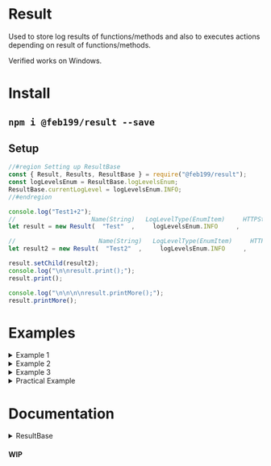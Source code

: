 # Result
Used to store log results of functions/methods and also to executes actions depending on result of functions/methods.

Verified works on Windows.

# Install
## `npm i @feb199/result --save`

## Setup
```js
//#region Setting up ResultBase
const { Result, Results, ResultBase } = require("@feb199/result");
const logLevelsEnum = ResultBase.logLevelsEnum;
ResultBase.currentLogLevel = logLevelsEnum.INFO;
//#endregion

console.log("Test1+2");
//                     Name(String)   LogLevelType(EnumItem)     HTTPStatusCode(Number)   action(Number)         Message(String)          value(Any)
let result = new Result(  "Test"  ,     logLevelsEnum.INFO     ,           200           ,       1       , "Test completed successfully", [0, 1, 7, 3]);

//                       Name(String)   LogLevelType(EnumItem)     HTTPStatusCode(Number)   action(Number)         Message(String)
let result2 = new Result(  "Test2"  ,     logLevelsEnum.INFO     ,           400           ,       0       , "Test2 failed: user error");

result.setChild(result2);
console.log("\n\nresult.print();");
result.print();

console.log("\n\n\n\nresult.printMore();");
result.printMore();
```

# Examples

<details><summary>Example 1</summary>

```js
console.log("\n\n\n\n\nTest3+4");


let result4 = new Result("Test4", logLevelsEnum.INFO, 200, 1, "Test4 completed successfully", [0, 1, 7, 3]);

result4.setParent(new Result("Test3", logLevelsEnum.INFO, 400, 0, "Test3 failed: user error"));

console.log("\n\nresult4.print();");
result4.print();

console.log("\n\n\n\nresult4.printMore();");
result4.printMore();

console.log("\n\n\n\nresult4.printMore(2);");
result4.printMore(2);
```
</details>

<details><summary>Example 2</summary>

```js
console.log("\n\n\n\n\nTest5+6+7+8");


let result5 = new Result("Test5", logLevelsEnum.INFO, 204, 1, "Test5 completed successfully")

result5.setChild(new Results("Test6", 200, 1, [
    new Result("Test7", logLevelsEnum.INFO, 400, 0, "Test7 failed: user error"),
    new Result("Test8", logLevelsEnum.INFO, 200, 1, "Test7 completed successfully", "Returned Text")
]));

console.log("\n\nresult5.print();");
result5.print();

console.log("\n\n\n\nresult5.printMore();");
result5.printMore();
```
</details>

<details><summary>Example 3</summary>

```js
console.log("\n\n\n\n\nTest9+10+testFunct*3");


function testFunct(testVar = null) {
    if(testVar === false) return new Result("Test10: testFunct", logLevelsEnum.WARN, 503, 0, "testVar is false");
    if(testVar === null) return new Result("Test10: testFunct", logLevelsEnum.WARN, 500, 0, "testVar is set to an incorrect value");
    return new Result("Test10: testFunct", logLevelsEnum.WARN, 200, 1, "testVar is set to a correct value");
}

let result9 = new Result("Test9", logLevelsEnum.INFO, 204, 1, "Test5 completed successfully")

let testFunctResults = [
    testFunct(),
    testFunct(false)
]
testFunctResults.push(testFunct(true));
result9.setChild(new Results("Test10", 204, 1, testFunctResults));


console.log("\n\nresult9.print();");
result9.print();

console.log("\n\n\n\nresult9.printMore();");
result9.printMore();
```
</details>

<details><summary>Practical Example</summary>

```js
console.log("\n\n\n\n\nPractical Example:");

var numOfDice = 2;
var total = null;

function setTotalVar(inputTotal) {
    inputTotal = Number(inputTotal);
    if(isNaN(inputTotal)) return new Result("Main: setTotal", logLevelsEnum.INFO, 400, 0, "Need a number");
    if(inputTotal < numOfDice || inputTotal > numOfDice * 6) return new Result("Main: setTotal", logLevelsEnum.INFO, 400, 0, "Cannot set less than numOfDice or set higher than possible (numOfDice * 6)");
    total = inputTotal;
    return new Result("Main: setTotal", logLevelsEnum.DEBUG, 204, 1, `Set 'total' to ${inputTotal}`);
}

function totalVarCallback(totalInput) {
    let result;
    result = setTotalVar(totalInput);

    if(result.action) {
        return result.setParent(new Result("Main - total - totalCallback", logLevelsEnum.DEBUG, 204, 1, "Main totalCallback success"));
    } else {
        return result.setParent(new Result("Main - total - totalCallback", logLevelsEnum.INFO, 400, 0, "Main totalCallback failed - believed to be client error"));
    }
}

let resultMain = new Result("Main", logLevelsEnum.INFO, 204, 1, "Main executed successfully");
resultMain.setChild(totalVarCallback(5));

ResultBase.currentLogLevel = logLevelsEnum.INFO;
console.log("\n\n\nResultBase.currentLogLevel = logLevelsEnum.INFO;\nresultMain.printMore();");
resultMain.printMore();

ResultBase.currentLogLevel = logLevelsEnum.TRACE;
console.log("\n\n\nResultBase.currentLogLevel = logLevelsEnum.TRACE;\nresultMain.printMore();");
resultMain.printMore();
```
</details>

# Documentation

<details><summary>ResultBase</summary>

## `.name, .type, .code, .action` Variable

`.name` (Variable) Name of `this`
Type `String`

`.type` (Variable) Type of `this`
Type `EnumItem`

`.code` (Variable) Code of `this`
Type `Number`

`.action` (Variable) Action of `this`
Type `Number`
<br><br><br>

## `.currentLogLevel, .logLevelsEnum` Static Variable

`(ResultBase)` = `ResultBase` or `Result` or `Results

`(ResultBase).currentLogLevel` (Static Variable) currentLogLevel of `ResultBase`
Type `EnumItem`

`(ResultBase).logLevelsEnum` (Static Variable) logLevelsEnum of `ResultBase`
Type `Enum`
<br><br><br>

## `isResult()` Method

Checks if provided result in an instance of ResultBase, dosent check if(type <= currentLogLevel)
`isResult(result)` (Method)
Param `result` = `ResultBase`
Returns `Boolean`
<br><br><br>

## `.child, setChild(), clearChild()` (Getter, Method, Method)

`.child` (Getter) Gets child of this result, dosent check if(type <= currentLogLevel)
Returns `ResultBase`

`.setChild(result, skipParentAssign?)` (Method) Sets child of `this` to param `result`, dosent check if(type <= currentLogLevel)
Param `result` = `ResultBase`
Param `skipParentAssign` = `Boolean?`
Returns `ResultBase`

`.clearChild(childAllreadyCleared?)` (Method) Clears child of `this`, dosent check if(type <= currentLogLevel)
Param `childAllreadyCleared` = `Boolean?`
Returns `Boolean`
<br><br><br>

## `.parent, setParent(), clearParent()` (Getter, Method, Method)

`.parent` (Getter) Gets parent of this result, dosent check if(type <= currentLogLevel)
Returns `ResultBase`

`.setParent(result, skipChildAssign?)` (Method) Sets parent of `this` to param `result`, dosent check if(type <= currentLogLevel)
Param `result` = `ResultBase`
Param `skipChildAssign` = `Boolean?`
Returns `ResultBase`

`.clearParent(parentAllreadyCleared?)` (Method) Clears parent of `this`, dosent check if(type <= currentLogLevel)
Param `parentAllreadyCleared` = `Boolean?`
Returns `Boolean`
<br><br><br>

## `.firstParent, .lastChild` Getter

Gets first parent of this result's whole chain, dosent check if(type <= currentLogLevel)
`.firstParent` (Getter)
Returns `ResultBase`

Gets last child of this result's whole chain, dosent check if(type <= currentLogLevel)
`.lastChild` (Getter)
Returns `ResultBase`
<br><br><br>

## `.getAll()` Method

Gets a custom amount of results(type <= currentLogLevel)
`.getAll(mode?, toIndex?, collapseMultiResults?, flattenMultiResults?)` (Method)
Param `mode` = `Number?` - `0` = Get all from first parent to last child, `1` = Progress from last child to first parent.
Param `toIndex` = `Number?`
Param `collapseMultiResults` = `Boolean?`
Param `flattenMultiResults` = `Boolean?`
Returns `ResultBase`
<br><br><br>

## `.print(), .printMore()` Method

Prints this properties, dosent check if(type <= currentLogLevel)
`.print(onlyName?)` (Method)
Param `onlyName` = `String?`
Returns `Boolean`

Print all results(type <= currentLogLevel)
`.printMore(mode?, numToProgress?, collapseMultiResults?)` (Method)
Param `mode` = `Number?` - `0` = Progress from current to last child, `1` = Progress from current to first parent, `2` = Progress from first parent to last child, `3` = Progress from last child to first parent.
Param `numToProgress` = `Number?`
Param `collapseMultiResults` = `Boolean?`
Returns `Boolean`
<br><br><br>

## `.belowCurrentLogLevel()` Method

Checks whether or not (this.type is <= ResultBase.currentLogLevel)
`.belowCurrentLogLevel()` (Method)
Returns `Boolean`
<br><br><br>

## `.localEventHandler, .globalEventHandler` ((Setter, Getter), (Setter, Getter))

Get the eventEmmitter that handles events. (Emits: print(String), clear()), localEventHandler overrides static globalEventHandler.
`.localEventHandler()` (Getter)
Returns `EventEmitter?`

Set the eventEmmitter that handles events. (Emits: print(String), clear()), localEventHandler overrides static globalEventHandler.
`.localEventHandler(EventHandler)` (Setter)
Param `EventHandler` = `EventEmitter`
Returns `Boolean`

<br>

Get the eventEmmitter that handles events. (Emits: print(String), clear()).
`.globalEventHandler()` (Getter)
Returns `EventEmitter?`

Set the eventEmmitter that handles events. (Emits: print(String), clear()).
`.globalEventHandler(EventHandler)` (Setter)
Param `EventHandler` = `EventEmitter`
Returns `Boolean`
</details>


#### WIP